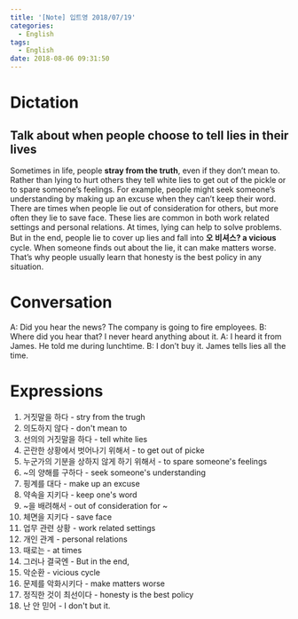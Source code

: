 ```yaml
---
title: '[Note] 입트영 2018/07/19'
categories:
  - English
tags:
  - English
date: 2018-08-06 09:31:50
---
```


# Dictation

## Talk about when people choose to tell lies in their lives

Sometimes in life, people **stray from the truth**, even if they don’t mean to. Rather than lying to hurt others they tell white lies to get out of the pickle or to spare someone’s feelings. For example, people might seek someone’s understanding by making up an excuse when they can’t keep their word. There are times when people lie out of consideration for others, but more often they lie to save face. These lies are common in both work related settings and personal relations. At times, lying can help to solve problems. But in the end, people lie to cover up lies and fall into **오 비셔스? a vicious** cycle. When someone finds out about the lie, it can make matters worse. That’s why people usually learn that honesty is the best policy in any situation. 

# Conversation

A: Did you hear the news? The company is going to fire employees.
B: Where did you hear that? I never heard anything about it.
A: I heard it from James. He told me during lunchtime.
B: I don’t buy it. James tells lies all the time.

# Expressions

1. 거짓말을 하다 - stry from the trugh
2. 의도하지 않다 - don't mean to
3. 선의의 거짓말을 하다 - tell white lies
4. 곤란한 상황에서 벗어나기 위해서 - to get out of picke
5. 누군가의 기분을 상하지 않게 하기 위해서 - to spare someone's feelings
6. ~의 양해를 구하다 - seek someone's understanding
7. 핑계를 대다 - make up an excuse 
8. 약속을 지키다 - keep one's word
9. ~을 배려해서 - out of consideration for ~
10. 체면을 지키다 - save face
11. 업무 관련 상황 - work related settings
12. 개인 관계 - personal relations
13. 때로는 - at times
14. 그러나 결국엔 - But in the end,
15. 악순환 - vicious cycle
16. 문제를 악화시키다 - make matters worse
17. 정직한 것이 최선이다 - honesty is the best policy
18. 난 안 믿어 - I don't but it.